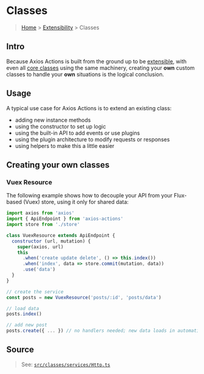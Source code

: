 # Classes

> [Home](../README.md) &gt; [Extensibility](README.md) &gt; Classes

## Intro

Because Axios Actions is built from the ground up to be [extensible](README.md), with even all [core classes](../classes) using the same machinery, creating your **own** custom classes to handle your **own** situations is the logical conclusion.

## Usage

A typical use case for Axios Actions is to extend an existing class:
 
- adding new instance methods
- using the constructor to set up logic
- using the built-in API to add events or use plugins
- using the plugin architecture to modify requests or responses
- using helpers to make this a little easier

## Creating your own classes

### Vuex Resource

The following example shows how to decouple your API from your Flux-based (Vuex) store, using it only for shared data:

```js
import axios from 'axios'
import { ApiEndpoint } from 'axios-actions'
import store from './store'

class VuexResource extends ApiEndpoint {
  constructor (url, mutation) {
    super(axios, url)
    this
      .when('create update delete', () => this.index())
      .when('index', data => store.commit(mutation, data))
      .use('data')
  }
}

```
```js
// create the service
const posts = new VuexResource('posts/:id', 'posts/data')

// load data
posts.index()

// add new post
posts.create({ ... }) // no handlers needed; new data loads in automatically!
```


## Source

> See: [`src/classes/services/Http.ts`](https://github.com/davestewart/axios-actions/blob/master/src/classes/services/Http.ts#L15-L16)

